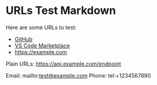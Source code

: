 # URLs Test Markdown

Here are some URLs to test:

- [GitHub](https://github.com/OffensiveEdge/urls-le)
- [VS Code Marketplace](https://marketplace.visualstudio.com/)
- <https://example.com>

Plain URLs: https://api.example.com/endpoint

Email: mailto:test@example.com
Phone: tel:+1234567890
